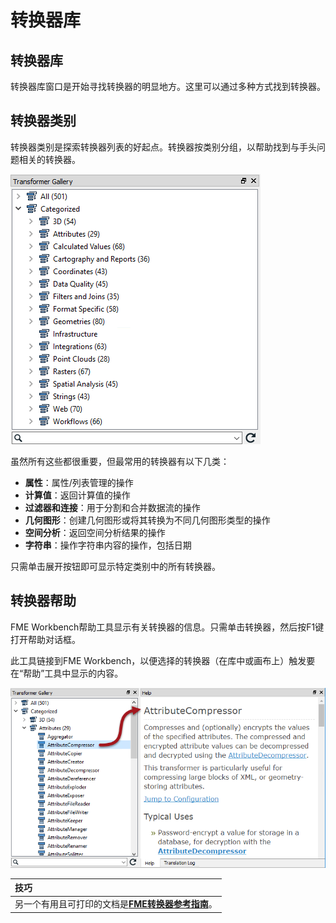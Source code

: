 # 转换器库

## 转换器库

转换器库窗口是开始寻找转换器的明显地方。这里可以通过多种方式找到转换器。

## 转换器类别

转换器类别是探索转换器列表的好起点。转换器按类别分组，以帮助找到与手头问题相关的转换器。

[![](../../.gitbook/assets/img4.002.transformergallery.png)](https://github.com/safesoftware/FMETraining/blob/Desktop-Basic-2018/DesktopBasic4Transformers/Images/Img4.002.TransformerGallery.png)

虽然所有这些都很重要，但最常用的转换器有以下几类：

* **属性**：属性/列表管理的操作
* **计算值**：返回计算值的操作
* **过滤器和连接**：用于分割和合并数据流的操作
* **几何图形**：创建几何图形或将其转换为不同几何图形类型的操作
* **空间分析**：返回空间分析结果的操作
* **字符串**：操作字符串内容的操作，包括日期

只需单击展开按钮即可显示特定类别中的所有转换器。

## 转换器帮助

FME Workbench帮助工具显示有关转换器的信息。只需单击转换器，然后按F1键打开帮助对话框。

此工具链接到FME Workbench，以便选择的转换器（在库中或画布上）触发要在“帮助”工具中显示的内容。

[![](../../.gitbook/assets/img4.003.transformergalleryhelpconnection.png)](https://github.com/safesoftware/FMETraining/blob/Desktop-Basic-2018/DesktopBasic4Transformers/Images/Img4.003.TransformerGalleryHelpConnection.png)

|  技巧 |
| :--- |
|  另一个有用且可打印的文档是[**FME转换器参考指南**](http://cdn.safe.com/resources/fme/FME-Transformer-Reference-Guide.pdf)。 |

